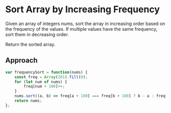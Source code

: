 # Sort Array by Increasing Frequency

Given an array of integers nums, sort the array in increasing order based on the frequency of the values. If multiple values have the same frequency, sort them in decreasing order.

Return the sorted array.

##  Approach

``` JavaScript
var frequencySort = function(nums) {
    const freq = Array(201).fill(0);
    for (let num of nums) {
        freq[num + 100]++;
    }
    nums.sort((a, b) => freq[a + 100] === freq[b + 100] ? b - a : freq[a + 100] - freq[b + 100]);
    return nums;
};
```